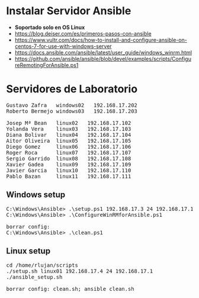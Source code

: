 # Instalar Servidor Ansible
* **Soportado solo en OS Linux**
* https://blog.deiser.com/es/primeros-pasos-con-ansible
* https://www.vultr.com/docs/how-to-install-and-configure-ansible-on-centos-7-for-use-with-windows-server
* https://docs.ansible.com/ansible/latest/user_guide/windows_winrm.html
* https://github.com/ansible/ansible/blob/devel/examples/scripts/ConfigureRemotingForAnsible.ps1

# Servidores de Laboratorio
<pre>
Gustavo Zafra   windows02   192.168.17.202
Roberto Bermejo windows03   192.168.17.203

Josep Mª Bean   linux02   192.168.17.102
Yolanda Vera    linux03   192.168.17.103
Diana Bolivar   linux04   192.168.17.104
Aitor Oliveira  linux05   192.168.17.105
Diego Gomez     linux06   192.168.17.106
Roger Roca      linux07   192.168.17.107
Sergio Garrido  linux08   192.168.17.108
Xavier Gadea    linux09   192.168.17.109
Javier Garcia   linux10   192.168.17.110
Pablo Bazan     linux11   192.168.17.111
</pre>

## Windows setup
<pre>
C:\Windows\Ansible> .\setup.ps1 192.168.17.3 24 192.168.17.1
C:\Windows\Ansible> .\ConfigureWinRMforAnsible.ps1

borrar config:
C:\Windows\Ansible> .\clean.ps1
</pre>

## Linux setup
<pre>
cd /home/rlujan/scripts
./setup.sh linux01 192.168.17.4 24 192.168.17.1
./ansible_setup.sh

borrar config: clean.sh; ansible_clean.sh
</pre>
